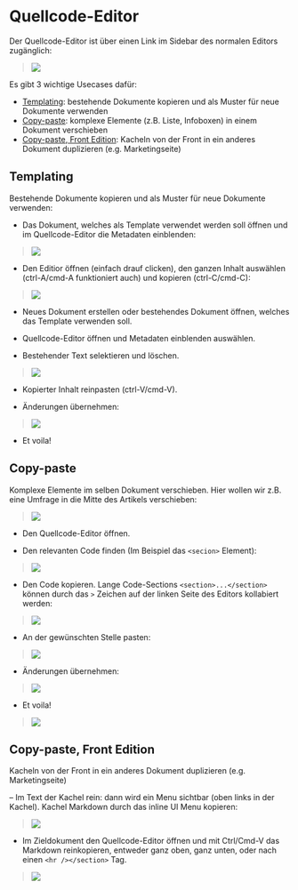# Quellcode-Editor

Der Quellcode-Editor ist über einen Link im Sidebar des normalen Editors zugänglich: 
> ![](./images/templating/quellcode-link.png)

Es gibt 3 wichtige Usecases dafür:

* [Templating](#templating): bestehende Dokumente kopieren und als Muster für neue Dokumente verwenden
* [Copy-paste](#copy-paste): komplexe Elemente (z.B. Liste, Infoboxen) in einem Dokument verschieben
* [Copy-paste, Front Edition](#copy-paste-front-edition): Kacheln von der Front in ein anderes Dokument duplizieren (e.g. Marketingseite)

## Templating

Bestehende Dokumente kopieren und als Muster für neue Dokumente verwenden:

- Das Dokument, welches als Template verwendet werden soll öffnen und im Quellcode-Editor die Metadaten einblenden:
> ![](./images/templating/metadaten-checkbox.png)

- Den Editior öffnen (einfach drauf clicken), den ganzen Inhalt auswählen (ctrl-A/cmd-A funktioniert auch) und kopieren (ctrl-C/cmd-C):
> ![](./images/templating/select-all.png)

- Neues Dokument erstellen oder bestehendes Dokument öffnen, welches das Template verwenden soll.

- Quellcode-Editor öffnen und Metadaten einblenden auswählen.

- Bestehender Text selektieren und löschen.
> ![](./images/templating/empty-editor.png)

- Kopierter Inhalt reinpasten (ctrl-V/cmd-V).

- Änderungen übernehmen:
> ![](./images/templating/save.png)

- Et voila!

## Copy-paste

Komplexe Elemente im selben Dokument verschieben. Hier wollen wir z.B. eine Umfrage in die Mitte des Artikels verschieben:
> ![](./images/copypaste/init.png)
 
- Den Quellcode-Editor öffnen.

- Den relevanten Code finden (Im Beispiel das `<secion>` Element):
> ![](./images/copypaste/find-section.png)

- Den Code kopieren. Lange Code-Sections `<section>...</section>` können durch das `>` Zeichen auf der linken Seite des Editors kollabiert werden:
> ![](./images/copypaste/copy-closed-section.png) 

- An der gewünschten Stelle pasten:
> ![](./images/copypaste/paste-section.png) 

- Änderungen übernehmen:
> ![](./images/copypaste/save.png)

- Et voila!
> ![](./images/copypaste/end-result.png) 

## Copy-paste, Front Edition

Kacheln von der Front in ein anderes Dokument duplizieren (e.g. Marketingseite)

–  Im Text der Kachel rein: dann wird ein Menu sichtbar (oben links in der Kachel). Kachel Markdown durch das inline UI Menu kopieren:
> ![](./images/copypastefront/inline.png)

 - Im Zieldokument den Quellcode-Editor öffnen und mit Ctrl/Cmd-V das Markdown reinkopieren, entweder ganz oben, ganz unten, oder nach einen `<hr /></section>` Tag.
 > ![](./images/copypastefront/copy.png)
 